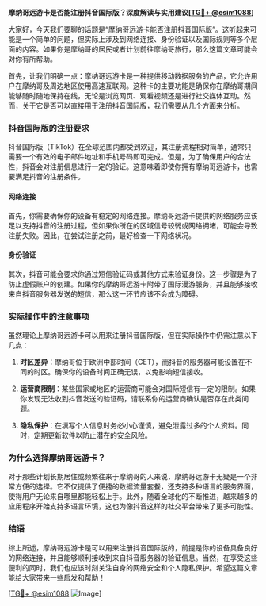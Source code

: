 **摩纳哥远游卡是否能注册抖音国际版？深度解读与实用建议[[TG💪+ @esim1088](https://t.me/s/esim1088)]**

大家好，今天我们要聊的话题是“摩纳哥远游卡能否注册抖音国际版”。这听起来可能是一个简单的问题，但实际上涉及到网络连接、身份验证以及国际规则等多个层面的内容。如果你是摩纳哥的居民或者计划前往摩纳哥旅行，那么这篇文章可能会对你有所帮助。

首先，让我们明确一点：摩纳哥远游卡是一种提供移动数据服务的产品，它允许用户在摩纳哥及周边地区使用高速互联网。这种卡的主要功能是确保你在摩纳哥期间能够随时随地保持在线，无论是浏览网页、观看视频还是进行社交媒体互动。然而，关于它是否可以直接用于注册抖音国际版，我们需要从几个方面来分析。

### 抖音国际版的注册要求

抖音国际版（TikTok）在全球范围内都受到欢迎，其注册流程相对简单，通常只需要一个有效的电子邮件地址和手机号码即可完成。但是，为了确保用户的合法性，抖音会对注册信息进行一定的验证。这意味着即使你拥有摩纳哥远游卡，也需要满足抖音的注册条件。

#### 网络连接

首先，你需要确保你的设备有稳定的网络连接。摩纳哥远游卡提供的网络服务应该足以支持抖音的注册过程，但如果你所在的区域信号较弱或网络拥堵，可能会导致注册失败。因此，在尝试注册之前，最好检查一下网络状况。

#### 身份验证

其次，抖音可能会要求你通过短信验证码或其他方式来验证身份。这一步骤是为了防止虚假账户的创建。如果你的摩纳哥远游卡附带了国际漫游服务，并且能够接收来自抖音服务器发送的短信，那么这一环节应该不会成为障碍。

### 实际操作中的注意事项

虽然理论上摩纳哥远游卡可以用来注册抖音国际版，但在实际操作中仍需注意以下几点：

1. **时区差异**：摩纳哥位于欧洲中部时间（CET），而抖音的服务器可能设置在不同的时区。确保你的设备时间正确无误，以免影响短信接收。
   
2. **运营商限制**：某些国家或地区的运营商可能会对国际短信有一定的限制。如果你发现无法收到抖音发送的验证码，请联系你的运营商确认是否存在此类问题。

3. **隐私保护**：在填写个人信息时务必小心谨慎，避免泄露过多的个人资料。同时，定期更新软件以防止潜在的安全风险。

### 为什么选择摩纳哥远游卡？

对于那些计划长期居住或频繁往来于摩纳哥的人来说，摩纳哥远游卡无疑是一个非常方便的选择。它不仅提供了便捷的数据流量套餐，还支持多种语言的服务界面，使得用户无论来自哪里都能轻松上手。此外，随着全球化的不断推进，越来越多的应用程序开始支持多语言环境，这也为像抖音这样的社交平台带来了更多可能性。

### 结语

综上所述，摩纳哥远游卡是可以用来注册抖音国际版的，前提是你的设备具备良好的网络连接，并且能够顺利接收到来自抖音服务器的验证信息。当然，在享受这些便利的同时，我们也应该时刻关注自身的网络安全和个人隐私保护。希望这篇文章能给大家带来一些启发和帮助！

[[TG💪+ @esim1088](https://t.me/s/esim1088) ![Image](https://i.postimg.cc/4NQfJmqS/Snipaste-2025-05-13-00-14-12.png)]